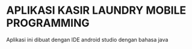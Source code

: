 # APLIKASI KASIR LAUNDRY MOBILE PROGRAMMING 
Aplikasi ini dibuat dengan IDE android studio dengan bahasa java

